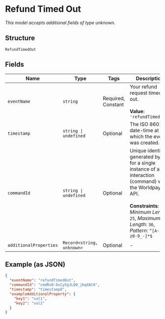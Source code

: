 
# Refund Timed Out

*This model accepts additional fields of type unknown.*

## Structure

`RefundTimedOut`

## Fields

| Name | Type | Tags | Description |
|  --- | --- | --- | --- |
| `eventName` | `string` | Required, Constant | Your refund request timed out.<br><br>**Value**: `'refundTimedOut'` |
| `timestamp` | `string \| undefined` | Optional | The ISO 8601 date-time at which the event was created. |
| `commandId` | `string \| undefined` | Optional | Unique identifier generated by us for a single instance of an interaction (command) with the Worldpay API.<br><br>**Constraints**: *Minimum Length*: `25`, *Maximum Length*: `36`, *Pattern*: `^[A-Za-z0-9_-]*$` |
| `additionalProperties` | `Record<string, unknown>` | Optional | - |

## Example (as JSON)

```json
{
  "eventName": "refundTimedOut",
  "commandId": "cmdRvD-OxCyXgJLQ9_jbqXAC0",
  "timestamp": "timestamp8",
  "exampleAdditionalProperty": {
    "key1": "val1",
    "key2": "val2"
  }
}
```

